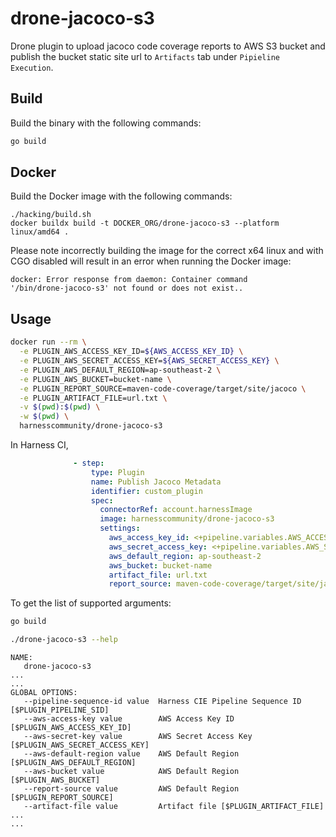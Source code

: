 # drone-jacoco-s3

Drone plugin to upload jacoco code coverage reports to AWS S3 bucket and publish the bucket static site url to `Artifacts` tab under `Pipieline Execution`.

## Build

Build the binary with the following commands:

```bash
go build
```

## Docker

Build the Docker image with the following commands:

```
./hacking/build.sh
docker buildx build -t DOCKER_ORG/drone-jacoco-s3 --platform linux/amd64 .
```

Please note incorrectly building the image for the correct x64 linux and with
CGO disabled will result in an error when running the Docker image:

```
docker: Error response from daemon: Container command
'/bin/drone-jacoco-s3' not found or does not exist..
```

## Usage

```bash
docker run --rm \
  -e PLUGIN_AWS_ACCESS_KEY_ID=${AWS_ACCESS_KEY_ID} \
  -e PLUGIN_AWS_SECRET_ACCESS_KEY=${AWS_SECRET_ACCESS_KEY} \
  -e PLUGIN_AWS_DEFAULT_REGION=ap-southeast-2 \
  -e PLUGIN_AWS_BUCKET=bucket-name \
  -e PLUGIN_REPORT_SOURCE=maven-code-coverage/target/site/jacoco \
  -e PLUGIN_ARTIFACT_FILE=url.txt \
  -v $(pwd):$(pwd) \
  -w $(pwd) \
  harnesscommunity/drone-jacoco-s3
```

In Harness CI,
```yaml
              - step:
                  type: Plugin
                  name: Publish Jacoco Metadata
                  identifier: custom_plugin
                  spec:
                    connectorRef: account.harnessImage
                    image: harnesscommunity/drone-jacoco-s3
                    settings:
                      aws_access_key_id: <+pipeline.variables.AWS_ACCESS_KEY_ID>
                      aws_secret_access_key: <+pipeline.variables.AWS_SECRET_ACCESS_KEY>
                      aws_default_region: ap-southeast-2
                      aws_bucket: bucket-name
                      artifact_file: url.txt
                      report_source: maven-code-coverage/target/site/jacoco
```

To get the list of supported arguments:
```bash
go build

./drone-jacoco-s3 --help
```
```
NAME:
   drone-jacoco-s3
...
...
GLOBAL OPTIONS:
   --pipeline-sequence-id value  Harness CIE Pipeline Sequence ID [$PLUGIN_PIPELINE_SID]
   --aws-access-key value        AWS Access Key ID [$PLUGIN_AWS_ACCESS_KEY_ID]
   --aws-secret-key value        AWS Secret Access Key [$PLUGIN_AWS_SECRET_ACCESS_KEY]
   --aws-default-region value    AWS Default Region [$PLUGIN_AWS_DEFAULT_REGION]
   --aws-bucket value            AWS Default Region [$PLUGIN_AWS_BUCKET]
   --report-source value         AWS Default Region [$PLUGIN_REPORT_SOURCE]
   --artifact-file value         Artifact file [$PLUGIN_ARTIFACT_FILE]
...
...
```